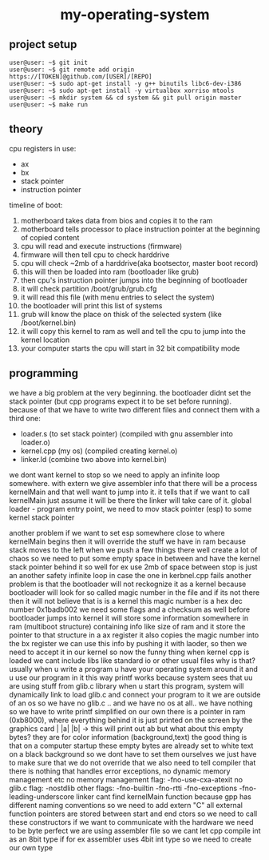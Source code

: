 <h1 align="center">my-operating-system</h1>

<h2 align="left">project setup</h2>

```console
user@user: ~$ git init
user@user: ~$ git remote add origin https://[TOKEN]@github.com/[USER]/[REPO]
user@user: ~$ sudo apt-get install -y g++ binutils libc6-dev-i386
user@user: ~$ sudo apt-get install -y virtualbox xorriso mtools
user@user: ~$ mkdir system && cd system && git pull origin master
user@user: ~$ make run
```
<h2 align="left">theory</h2>

cpu registers in use:
<ul>
	<li>ax</li>
	<li>bx</li>
	<li>stack pointer</li>
	<li>instruction pointer</li>
</ul>

timeline of boot:

<ol>
	<li>motherboard takes data from bios and copies it to the ram</li>
	<li>motherboard tells processor to place instruction pointer at the beginning of copied content</li>
	<li>cpu will read and execute instructions (firmware)</li>
	<li>firmware will then tell cpu to check harddrive</li>
	<li>cpu will check ~2mb of a harddrive(aka bootsector, master boot record)</li>
	<li>this will then be loaded into ram (bootloader like grub)</li>
	<li>then cpu's instruction pointer jumps into the beginning of bootloader</li>
	<li>it will check partition /boot/grub/grub.cfg</li>
	<li>it will read this file (with menu entries to select the system)</li>
	<li>the bootloader will print this list of systems</li>
	<li>grub will know the place on thisk of the selected system (like /boot/kernel.bin)</li>
	<li>it will copy this kernel to ram as well and tell the cpu to jump into the kernel location</li>
	<li>your computer starts the cpu will start in 32 bit compatibility mode</li>
</ol>

<h2 align="left">programming</h2>

we have a big problem at the very beginning. the bootloader didnt set the stack pointer (but cpp programs expect it to be set before running). because of that we have to write two different files and connect them with a third one:

<ul>
	<li>loader.s (to set stack pointer) (compiled with gnu assembler into loader.o)</li>
	<li>kernel.cpp (my os) (compiled creating kernel.o)</li>
	<li>linker.ld (combine two above into kernel.bin)</li>
</ul>

we dont want kernel to stop so we need to apply an infinite loop somewhere. with extern we give assembler info that there will be a process kernelMain and that well want to jump into it. it tells that if we want to call kernelMain just assume it will be there the linker will take care of it. global loader - program entry point, we need to mov stack pointer (esp) to some kernel stack pointer

another problem
if we want to set esp somewhere close to where kernelMain begins then it will override the stuff we have in ram
because stack moves to the left
when we push a few things there well create a lot of chaos
so we need to put some empty space in between and have the kernel stack pointer behind it
so well for ex use 2mb of space between
stop is just an another safety infinite loop in case the one in kerbnel.cpp fails
another problem is that the bootloader will not reckognize it as a kernel because bootloader will look for so called magic number in the file and if its not there then it will not believe that is is a kernel
this magic number is a hex dec number 0x1badb002 we need some flags and a checksum as well
before bootloader jumps into kernel it will store some information somewhere in ram (multiboot structure)
containing info like size of ram and it store the pointer to that structure in a ax register
it also copies the magic number into the bx register
we can use this info by pushing it with laoder, so then we need to accept it in our kernel
so now the funny thing
when kernel cpp is loaded we cant include libs like standard io or other usual files why is that?
usually when u write a program u have your operating system around it and u use our program in it
this way printf works because system sees that uu are using stuff from glib.c library
when u start this program, system will dynamically link to load glib.c and connect your program to it
we are outside of an os so we have no glib.c .. and we have no os at all.. we have nothing
so we have to write printf simplified on our own
there is a pointer in ram (0xb8000), where everything behind it is just printed on the screen by the graphics card
| |a| |b| -> this will print out ab
but what about this empty bytes?
they are for color information (background,text)
the good thing is that on a computer startup these empty bytes are already set to white text on a black background
so we dont have to set them ourselves
we just have to make sure that we do not override that
we also need to tell compiler that there is nothing that handles error exceptions, no dynamic memory management etc
no memory management flag: -fno-use-cxa-atexit
no glib.c flag: -nostdlib
other flags: -fno-builtin -fno-rtti -fno-exceptions -fno-leading-underscore
linker cant find kernelMain function because gpp has different naming conventions so we need to add extern "C"
all external function pointers are stored between start and end ctors so we need to call these constructors
if we want to communicate with the hardware we need to be byte perfect
we are using assembler file so we cant let cpp compile int as an 8bit type if for ex assembler uses 4bit int type
so we need to create our own type

